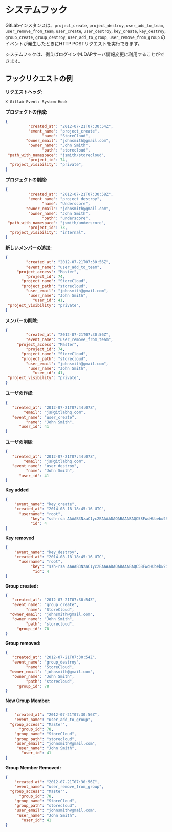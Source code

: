 # システムフック

GitLabインスタンスは、`project_create`, `project_destroy`, `user_add_to_team`, `user_remove_from_team`, `user_create`, `user_destroy`, `key_create`, `key_destroy`, `group_create`, `group_destroy`, `user_add_to_group`, `user_remove_from_group` のイベントが発生したときにHTTP POSTリクエストを実行できます。

システムフックは、例えばログインやLDAPサーバ情報変更に利用することができます。

## フックリクエストの例

**リクエストヘッダ**:

```
X-Gitlab-Event: System Hook
```

**プロジェクトの作成:**

```json
{
          "created_at": "2012-07-21T07:30:54Z",
          "event_name": "project_create",
                "name": "StoreCloud",
         "owner_email": "johnsmith@gmail.com",
          "owner_name": "John Smith",
                "path": "storecloud",
 "path_with_namespace": "jsmith/storecloud",
          "project_id": 74,
  "project_visibility": "private",
}
```

**プロジェクトの削除:**

```json
{
          "created_at": "2012-07-21T07:30:58Z",
          "event_name": "project_destroy",
                "name": "Underscore",
         "owner_email": "johnsmith@gmail.com",
          "owner_name": "John Smith",
                "path": "underscore",
 "path_with_namespace": "jsmith/underscore",
          "project_id": 73,
  "project_visibility": "internal",
}
```

**新しいメンバーの追加:**

```json
{
         "created_at": "2012-07-21T07:30:56Z",
         "event_name": "user_add_to_team",
     "project_access": "Master",
         "project_id": 74,
       "project_name": "StoreCloud",
       "project_path": "storecloud",
         "user_email": "johnsmith@gmail.com",
          "user_name": "John Smith",
            "user_id": 41,
 "project_visibility": "private",
}
```

**メンバーの削除:**

```json
{
         "created_at": "2012-07-21T07:30:56Z",
         "event_name": "user_remove_from_team",
     "project_access": "Master",
         "project_id": 74,
       "project_name": "StoreCloud",
       "project_path": "storecloud",
         "user_email": "johnsmith@gmail.com",
          "user_name": "John Smith",
            "user_id": 41,
 "project_visibility": "private",
}
```

**ユーザの作成:**

```json
{
   "created_at": "2012-07-21T07:44:07Z",
        "email": "js@gitlabhq.com",
   "event_name": "user_create",
         "name": "John Smith",
      "user_id": 41
}
```

**ユーザの削除:**

```json
{
   "created_at": "2012-07-21T07:44:07Z",
        "email": "js@gitlabhq.com",
   "event_name": "user_destroy",
         "name": "John Smith",
      "user_id": 41
}
```

**Key added**

```json
{
    "event_name": "key_create",
    "created_at": "2014-08-18 18:45:16 UTC",
      "username": "root",
           "key": "ssh-rsa AAAAB3NzaC1yc2EAAAADAQABAAABAQC58FwqHUbebw2SdT7SP4FxZ0w+lAO/erhy2ylhlcW/tZ3GY3mBu9VeeiSGoGz8hCx80Zrz+aQv28xfFfKlC8XQFpCWwsnWnQqO2Lv9bS8V1fIHgMxOHIt5Vs+9CAWGCCvUOAurjsUDoE2ALIXLDMKnJxcxD13XjWdK54j6ZXDB4syLF0C2PnAQSVY9X7MfCYwtuFmhQhKaBussAXpaVMRHltie3UYSBUUuZaB3J4cg/7TxlmxcNd+ppPRIpSZAB0NI6aOnqoBCpimscO/VpQRJMVLr3XiSYeT6HBiDXWHnIVPfQc03OGcaFqOit6p8lYKMaP/iUQLm+pgpZqrXZ9vB john@localhost",
           "id": 4
}
```

**Key removed**

```json
{
    "event_name": "key_destroy",
    "created_at": "2014-08-18 18:45:16 UTC",
      "username": "root",
           "key": "ssh-rsa AAAAB3NzaC1yc2EAAAADAQABAAABAQC58FwqHUbebw2SdT7SP4FxZ0w+lAO/erhy2ylhlcW/tZ3GY3mBu9VeeiSGoGz8hCx80Zrz+aQv28xfFfKlC8XQFpCWwsnWnQqO2Lv9bS8V1fIHgMxOHIt5Vs+9CAWGCCvUOAurjsUDoE2ALIXLDMKnJxcxD13XjWdK54j6ZXDB4syLF0C2PnAQSVY9X7MfCYwtuFmhQhKaBussAXpaVMRHltie3UYSBUUuZaB3J4cg/7TxlmxcNd+ppPRIpSZAB0NI6aOnqoBCpimscO/VpQRJMVLr3XiSYeT6HBiDXWHnIVPfQc03OGcaFqOit6p8lYKMaP/iUQLm+pgpZqrXZ9vB john@localhost",
            "id": 4
}
```

**Group created:**

```json
{
   "created_at": "2012-07-21T07:30:54Z",
   "event_name": "group_create",
         "name": "StoreCloud",
  "owner_email": "johnsmith@gmail.com",
   "owner_name": "John Smith",
         "path": "storecloud",
     "group_id": 78
}
```

**Group removed:**

```json
{
   "created_at": "2012-07-21T07:30:54Z",
   "event_name": "group_destroy",
         "name": "StoreCloud",
  "owner_email": "johnsmith@gmail.com",
   "owner_name": "John Smith",
         "path": "storecloud",
     "group_id": 78
}
```

**New Group Member:**

```json
{
    "created_at": "2012-07-21T07:30:56Z",
    "event_name": "user_add_to_group",
  "group_access": "Master",
      "group_id": 78,
    "group_name": "StoreCloud",
    "group_path": "storecloud",
    "user_email": "johnsmith@gmail.com",
     "user_name": "John Smith",
       "user_id": 41
}
```
**Group Member Removed:**

```json
{
    "created_at": "2012-07-21T07:30:56Z",
    "event_name": "user_remove_from_group",
  "group_access": "Master",
      "group_id": 78,
    "group_name": "StoreCloud",
    "group_path": "storecloud",
    "user_email": "johnsmith@gmail.com",
     "user_name": "John Smith",
       "user_id": 41
}
```
